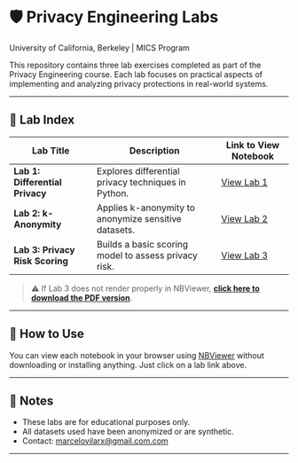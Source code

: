 # 🛡️ Privacy Engineering Labs  
University of California, Berkeley | MICS Program

This repository contains three lab exercises completed as part of the Privacy Engineering course. Each lab focuses on practical aspects of implementing and analyzing privacy protections in real-world systems.

---

## 🔬 Lab Index

| Lab Title                       | Description                                              | Link to View Notebook |
|--------------------------------|----------------------------------------------------------|------------------------|
| **Lab 1: Differential Privacy** | Explores differential privacy techniques in Python.      | [View Lab 1](https://nbviewer.org/github/marcelolunavilar/PrivacyEngineering/blob/main/Lab1%20v1.ipynb)  |
| **Lab 2: k-Anonymity**         | Applies k-anonymity to anonymize sensitive datasets.     | [View Lab 2](https://nbviewer.org/github/marcelolunavilar/PrivacyEngineering/blob/main/Lab2.ipynb) |
| **Lab 3: Privacy Risk Scoring**| Builds a basic scoring model to assess privacy risk.     | [View Lab 3](https://github.com/marcelolunavilar/PrivacyEngineering/blob/main/Lab3.ipynb) |

> ⚠️ If Lab 3 does not render properly in NBViewer, [**click here to download the PDF version**](https://github.com/marcelolunavilar/PrivacyEngineering/blob/main/Lab3-13-Copy_1752971366.pdf).
---

## 📁 How to Use

You can view each notebook in your browser using [NBViewer](https://nbviewer.org/) without downloading or installing anything. Just click on a lab link above.

---

## 📌 Notes

- These labs are for educational purposes only.
- All datasets used have been anonymized or are synthetic.
- Contact: marcelovilarx@gmail.com.com

---
